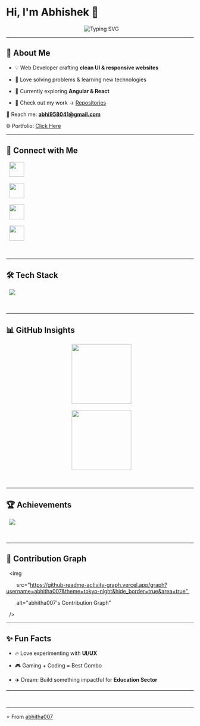 # Hi, I'm Abhishek 👋  



<div align="center">

  <img src="https://readme-typing-svg.herokuapp.com?font=Fira+Code&pause=1000&color=36BCF7&center=true&vCenter=true&width=550&lines=Full-Stack+Web+Developer;Crafting+Scalable+and+Responsive+Websites;Turning+Ideas+into+Interactive+Solutions" alt="Typing SVG" />

</div>





---



## 🌟 About Me  

- 💡 Web Developer crafting **clean UI & responsive websites**  

- 🎯 Love solving problems & learning new technologies  

- 🌱 Currently exploring **Angular & React**  

- 📂 Check out my work → [Repositories](https://github.com/abhitha007)  



📧 Reach me: **abhi958041@gmail.com**  

🌐 Portfolio: [Click Here](https://abhitha007.github.io/Portfolio/)  



---



## 🔗 Connect with Me  

<p align="center">

  <a href="https://www.linkedin.com/in/abhishek-singh-680633282/"><img src="https://skillicons.dev/icons?i=linkedin" height="40"/></a>

  <a href="https://github.com/abhitha007"><img src="https://skillicons.dev/icons?i=github" height="40"/></a>

  <a href="https://x.com/abhi958041"><img src="https://skillicons.dev/icons?i=twitter" height="40"/></a>

  <a href="https://www.instagram.com/whois_abhi007/"><img src="https://skillicons.dev/icons?i=instagram" height="40"/></a>

</p>  



---



## 🛠️ Tech Stack  

<p align="center">

  <img src="https://skillicons.dev/icons?i=html,css,js,angular,bootstrap,git,github,vscode,python,mysql" />

</p>  



---



## 📊 GitHub Insights  

<div align="center">

  <img src="https://github-readme-stats.vercel.app/api?username=abhitha007&show_icons=true&theme=tokyonight" height="160px"/>

  <img src="https://github-readme-streak-stats.herokuapp.com/?user=abhitha007&theme=tokyonight" height="160px"/>

</div>  



---



## 🏆 Achievements  

<p align="center">

  <img src="https://github-profile-trophy.vercel.app/?username=abhitha007&theme=tokyonight&margin-w=10&margin-h=10&no-frame=true&row=1" />

</p>  



---

## 🌱 Contribution Graph  

<p align="center">

  <img 

       src="https://github-readme-activity-graph.vercel.app/graph?username=abhitha007&theme=tokyo-night&hide_border=true&area=true" 

       alt="abhitha007's Contribution Graph" 

  />

</p>





---



## ✨ Fun Facts  

- 🔥 Love experimenting with **UI/UX**  

- 🎮 Gaming + Coding = Best Combo  

- ✈️ Dream: Build something impactful for **Education Sector**  



---



  



---



⭐️ From [abhitha007](https://github.com/abhitha007)  
